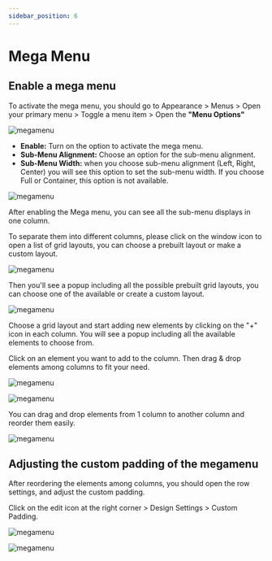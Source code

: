 ```yaml
---
sidebar_position: 6
---
```

# Mega Menu

## Enable a mega menu

To activate the mega menu, you should go to Appearance > Menus > Open your primary menu > Toggle a menu item > Open the **"Menu Options"**

![megamenu](./img/megamenu.avif)


* **Enable:** Turn on the option to activate the mega menu.
* **Sub-Menu Alignment:** Choose an option for the sub-menu alignment.
* **Sub-Menu Width:** when you choose sub-menu alignment (Left, Right, Center) you will see this option to set the sub-menu width. If you choose Full or Container, this option is not available. 

![megamenu](./img/megamenu-open.avif)

After enabling the Mega menu, you can see all the sub-menu displays in one column. 

To separate them into different columns, please click on the window icon to open a list of grid layouts, you can choose a prebuilt layout or make a custom layout. 

![megamenu](./img/megamenu-layout.avif)

Then you'll see a popup including all the possible prebuilt grid layouts, you can choose one of the available or create a custom layout. 

![megamenu](./img/megamenu-grid.avif)

Choose a grid layout and start adding new elements by clicking on the "+" icon in each column. You will see a popup including all the available elements to choose from. 

Click on an element you want to add to the column. Then drag & drop elements among columns to fit your need. 

![megamenu](./img/megamenu-add.avif)

![megamenu](./img/megamenu-add-element.avif)

You can drag and drop elements from 1 column to another column and reorder them easily. 

![megamenu](./img/megamenu-drag.avif)

## Adjusting the custom padding of the megamenu

After reordering the elements among columns, you should open the row settings, and adjust the custom padding. 

Click on the edit icon at the right corner > Design Settings > Custom Padding.

![megamenu](./img/megamenu-padding.avif)

![megamenu](./img/megamenu-padding-val.avif)
